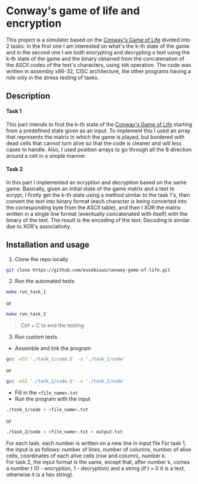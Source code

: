 # Conway's game of life and encryption
This project is a simulator based on the [Conway's Game of Life](https://en.wikipedia.org/wiki/Conway's_Game_of_Life) divided into 2 tasks: in the first one I am interested on what's the k-th state of the game and in the second one I am both encrypting and decrypting a text using the k-th state of the game and the binary obtained from the concatenation of the ASCII codes of the text's characters, using `XOR` operation. The code was written in assembly x86-32, CISC architecture, the other programs having a role only in the stress testing of tasks.

## Description
#### Task 1
This part intends to find the k-th state of the [Conway's Game of Life](https://en.wikipedia.org/wiki/Conway's_Game_of_Life) starting from a predefined state given as an input. To implement this I used an array that represents the matrix in which the game is played, but bordered with dead cells that cannot turn alive so that the code is cleaner and will less cases to handle. Also, I used position arrays to go through all the 8 direction around a cell in a simple manner.

#### Task 2
In this part I implemented an ecryption and decryption based on the same game. Basically, given an initial state of the game matrix and a text to ecrypt, I firstly get the k-th state using a method similar to the task 1's, then convert the text into binary format (each character is being converted into the corresponding byte from the ASCII table), and then I XOR the matrix written in a single line format (eventually concatenated with itself) with the binary of the text. The result is the encoding of the text. Decoding is similar due to XOR's associativity.

## Installation and usage
1. Clone the repo locally
```sh
git clone https://github.com/eusebiuuu/conway-game-of-life.git
```
2. Run the automated tests
```sh
make run_task_1
```
or
```sh
make run_task_2
```
> Ctrl + C to end the testing

3. Run custom tests
- Assemble and link the program
```sh
gcc -m32 './task_1/code.S' -o './task_1/code'
```
or
```sh
gcc -m32 './task_2/code.S' -o './task_2/code'
```
- Fill in the `<file_name>.txt`
- Run the program with the input
```sh
./task_1/code < <file_name>.txt
```
or
```sh
./task_2/code < <file_name>.txt > output.txt
```

For each task, each number is written on a new line in input file
For task 1, the input is as follows: number of lines, number of columns, number of alive cells, coordinates of each alive cells (row and column), number k.   
For task 2, the input format is the same, except that, after number k, comes a number t (0 - encryption, 1 - decryption) and a string (if t = 0 it is a text, otherwise it is a hex string).